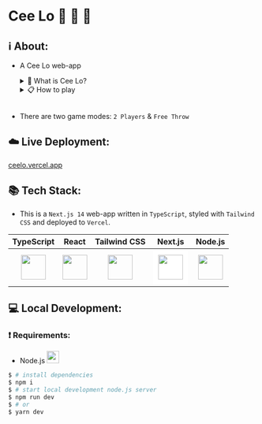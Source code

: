 # Cee Lo 🎲 🎲 🎲

## ℹ️ About:

- A Cee Lo web-app
    <details>
      <summary>
      🤔 What is Cee Lo?
      </summary>
      <a href="https://en.wikipedia.org/wiki/Cee-lo">Cee Lo</a> (pronounced "See Low") is a game played with three six-sided dice.  The name comes from the Chinese Sì-Wŭ-Liù (四五六), meaning "four-five-six" and rolling a 4, 5, 6 is the goal.
      </details>
      
    <details>
        <summary>
        📋 How to play
        </summary>
        Each player rolls all three dice at once.  If two dice are the same number, the player's score for that round is the value of the third die.  If no doubles are found, you roll again.  <br>Special rolls:<br><ul><li>4, 5, 6 is Cee Lo and is an automatic win.</li><li>Three of a kind (aka "trips") is also an automatic win.</li><li>1, 2, 3 is an automatic loss.</li></ul>
    </details>
    <br>
- There are two game modes: `2 Players` & `Free Throw`

## ☁️ Live Deployment:

[ceelo.vercel.app](https://ceelo.vercel.app/)

## 📚 Tech Stack:

- This is a `Next.js 14` web-app written in `TypeScript`, styled with `Tailwind CSS` and deployed to `Vercel`.

|                                        TypeScript                                        |                                         React                                         |                                         Tailwind CSS                                         |                                                              Next.js                                                               |                                          Node.js                                          |
| :--------------------------------------------------------------------------------------: | :-----------------------------------------------------------------------------------: | :------------------------------------------------------------------------------------------: | :--------------------------------------------------------------------------------------------------------------------------------: | :---------------------------------------------------------------------------------------: |
| <img src="https://cdn.worldvectorlogo.com/logos/typescript.svg" width="50" height="50"/> | <img src="https://cdn.worldvectorlogo.com/logos/react-2.svg" width="50" height="50"/> | <img src="https://cdn.worldvectorlogo.com/logos/tailwind-css-2.svg" width="50" height="50"/> | <img src="https://cdn.worldvectorlogo.com/logos/next-js.svg" style="background-color:white;padding:10px;" width="50" height="50"/> | <img src="https://cdn.worldvectorlogo.com/logos/nodejs-icon.svg" width="50" height="50"/> |

## 💻 Local Development:

### ❗️ Requirements:

- Node.js <img src="https://cdn.worldvectorlogo.com/logos/nodejs-icon.svg" width="25" height="25"/>

```bash
$ # install dependencies
$ npm i
$ # start local development node.js server
$ npm run dev
$ # or
$ yarn dev
```
